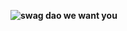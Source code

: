 **![swag dao we want you](https://lh6.googleusercontent.com/qOg2eEXj9K7gq93JG75rkddRnugXUrX4GJFR--tV0m7b0C8cFPOJ2fndJthSnk8m5h09zrr2xz9DPDyZzV-e5ALdBaLI0ECuXOr4AiWVtZTKliCWSXLsyPYxhM9s9Cm6uncSUXXa)**